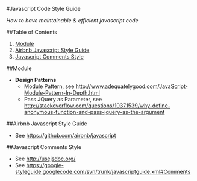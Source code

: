 #Javascript Code Style Guide

 *How to have maintainable & efficient javascript code*
 
##Table of Contents
  1. [Module](#module)
  2. [Airbnb Javascript Style Guide](#airbnb-javascript-style-guide)
  3. [Javascript Comments Style](#javascript-comments-style)
  
  
##Module
  - **Design Patterns**
    + Module Pattern, see http://www.adequatelygood.com/JavaScript-Module-Pattern-In-Depth.html
    + Pass JQuery as Parameter, see http://stackoverflow.com/questions/10371539/why-define-anonymous-function-and-pass-jquery-as-the-argument

##Airbnb Javascript Style Guide
  - See https://github.com/airbnb/javascript

##Javascript Comments Style
  - See http://usejsdoc.org/ 
  - See https://google-styleguide.googlecode.com/svn/trunk/javascriptguide.xml#Comments
